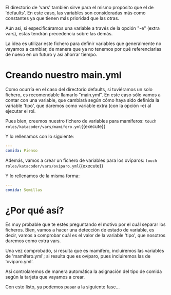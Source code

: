El directorio de 'vars' también sirve para el mismo propósito que el de 'defaults'. En este caso, las variables son consideradas más como constantes ya que tienen más prioridad que las otras. 

Aún así, si especificáramos una variable a través de la opción "-e" (extra vars), estas tendrán precedencia sobre las demás. 

La idea es utilizar este fichero para definir variables que generalmente no vayamos a cambiar, de manera que ya no tenemos por qué referenciarlas de nuevo en un futuro y así ahorrar tiempo.

# Creando nuestro main.yml

Como ocurría en el caso del directorio defaults, si tuviéramos un solo fichero, es recomendable llamarlo "main.yml". En este caso sólo vamos a contar con una variable, que cambiará según cómo haya sido definida la variable 'tipo', que daremos como variable extra (con la opción -e) al ejecutar el rol. 

Pues bien, creemos nuestro fichero de variables para mamíferos: `touch roles/katacoder/vars/mamifero.yml`{{execute}}

Y lo rellenamos con lo siguiente:
```yaml
---
comida: Pienso
```

Además, vamos a crear un fichero de variables para los ovíparos: `touch roles/katacoder/vars/oviparo.yml`{{execute}}

Y lo rellenamos de la misma forma:
```yaml
---
comida: Semillas
```

# ¿Por qué así?

Es muy probable que te estés preguntando el motivo por el cuál separar los ficheros. Bien, vamos a hacer una detección de estado de variable, es decir, vamos a comprobar cuál es el valor de la variable 'tipo', que nosotros daremos como extra vars. 

Una vez comprobado, si resulta que es mamífero, incluiremos las variables de 'mamifero.yml'; si resulta que es ovíparo, pues incluiremos las de 'oviparo.yml'.

Así controlaremos de manera automática la asignación del tipo de comida según la tarjeta que vayamos a crear.

Con esto listo, ya podemos pasar a la siguiente fase...

